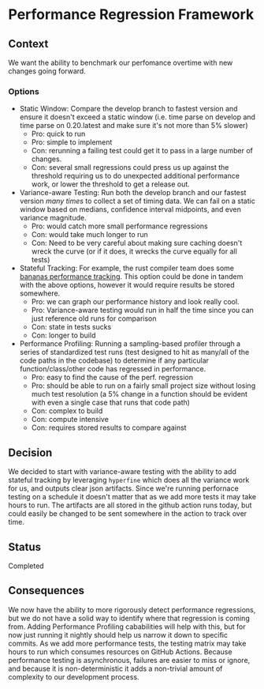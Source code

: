 # Performance Regression Framework

## Context
We want the ability to benchmark our perfomance overtime with new changes going forward.

### Options
- Static Window: Compare the develop branch to fastest version and ensure it doesn't exceed a static window (i.e. time parse on develop and time parse on 0.20.latest and make sure it's not more than 5% slower)
    - Pro: quick to run
    - Pro: simple to implement
    - Con: rerunning a failing test could get it to pass in a large number of changes.
    - Con: several small regressions could press us up against the threshold requiring us to do unexpected additional performance work, or lower the threshold to get a release out.
- Variance-aware Testing: Run both the develop branch and our fastest version *many times* to collect a set of timing data. We can fail on a static window based on medians, confidence interval midpoints, and even variance magnitude.
    - Pro: would catch more small performance regressions
    - Con: would take much longer to run
    - Con: Need to be very careful about making sure caching doesn't wreck the curve (or if it does, it wrecks the curve equally for all tests)
- Stateful Tracking: For example, the rust compiler team does some [bananas performance tracking](https://perf.rust-lang.org/). This option could be done in tandem with the above options, however it would require results be stored somewhere.
    - Pro: we can graph our performance history and look really cool.
    - Pro: Variance-aware testing would run in half the time since you can just reference old runs for comparison
    - Con: state in tests sucks
    - Con: longer to build
- Performance Profiling: Running a sampling-based profiler through a series of standardized test runs (test designed to hit as many/all of the code paths in the codebase) to determine if any particular function/class/other code has regressed in performance.
    - Pro: easy to find the cause of the perf. regression
    - Pro: should be able to run on a fairly small project size without losing much test resolution (a 5% change in a function should be evident with even a single case that runs that code path)
    - Con: complex to build
    - Con: compute intensive
    - Con: requires stored results to compare against

## Decision
We decided to start with variance-aware testing with the ability to add stateful tracking by leveraging `hyperfine` which does all the variance work for us, and outputs clear json artifacts. Since we're running perfornace testing on a schedule it doesn't matter that as we add more tests it may take hours to run. The artifacts are all stored in the github action runs today, but could easily be changed to be sent somewhere in the action to track over time.

## Status
Completed

## Consequences
We now have the ability to more rigorously detect performance regressions, but we do not have a solid way to identify where that regression is coming from. Adding Performance Profiling cababilities will help with this, but for now just running it nightly should help us narrow it down to specific commits. As we add more performance tests, the testing matrix may take hours to run which consumes resources on GitHub Actions. Because performance testing is asynchronous, failures are easier to miss or ignore, and because it is non-deterministic it adds a non-trivial amount of complexity to our development process.
